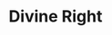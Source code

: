 ---
title: Divine Right
issue: 3A
issue_nr: 3
full_title: Enemies Of The State
subtitle: ""
story_arc: ""
crossover: ""
variant: A
publisher: Image Comics
creators: 
  - Jim Lee
  - Scott Williams
  - Sal Regla
release_date: Nov 1997
release_year: 1997
genre:
  - ""
format: Comic
pages: 32
signed_by: ""
price: 2.5
---